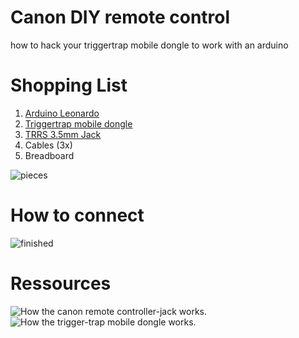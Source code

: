 Canon DIY remote control
========================

how to hack your triggertrap mobile dongle to work with an arduino

# Shopping List
1. [Arduino Leonardo](http://arduino.cc/en/Main/arduinoBoardLeonardo)
2. [Triggertrap mobile dongle](http://triggertrap.com/products/triggertrap-mobile-kits/for-canon/)
3. [TRRS 3.5mm Jack](https://www.sparkfun.com/products/11570)
4. Cables (3x)
5. Breadboard

![pieces](https://farm4.staticflickr.com/3945/15687283145_9763dbf8dc.jpg)

# How to connect
![finished](https://farm6.staticflickr.com/5610/15687283555_2f5158cf27.jpg)


# Ressources
![How the canon remote controller-jack works](http://www.doc-diy.net/photo/eos_wired_remote/).
![How the trigger-trap mobile dongle works](http://www.diyphotography.net/building-diy-trigger-trap/).
